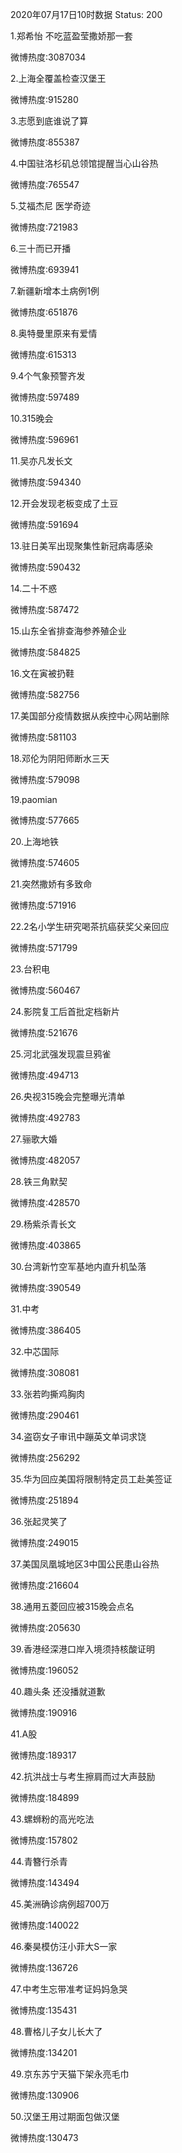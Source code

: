 2020年07月17日10时数据
Status: 200

1.郑希怡 不吃蓝盈莹撒娇那一套

微博热度:3087034

2.上海全覆盖检查汉堡王

微博热度:915280

3.志愿到底谁说了算

微博热度:855387

4.中国驻洛杉矶总领馆提醒当心山谷热

微博热度:765547

5.艾福杰尼 医学奇迹

微博热度:721983

6.三十而已开播

微博热度:693941

7.新疆新增本土病例1例

微博热度:651876

8.奥特曼里原来有爱情

微博热度:615313

9.4个气象预警齐发

微博热度:597489

10.315晚会

微博热度:596961

11.吴亦凡发长文

微博热度:594340

12.开会发现老板变成了土豆

微博热度:591694

13.驻日美军出现聚集性新冠病毒感染

微博热度:590432

14.二十不惑

微博热度:587472

15.山东全省排查海参养殖企业

微博热度:584825

16.文在寅被扔鞋

微博热度:582756

17.美国部分疫情数据从疾控中心网站删除

微博热度:581103

18.邓伦为阴阳师断水三天

微博热度:579098

19.paomian

微博热度:577665

20.上海地铁

微博热度:574605

21.突然撒娇有多致命

微博热度:571916

22.2名小学生研究喝茶抗癌获奖父亲回应

微博热度:571799

23.台积电

微博热度:560467

24.影院复工后首批定档新片

微博热度:521676

25.河北武强发现震旦鸦雀

微博热度:494713

26.央视315晚会完整曝光清单

微博热度:492783

27.骊歌大婚

微博热度:482057

28.铁三角默契

微博热度:428570

29.杨紫杀青长文

微博热度:403865

30.台湾新竹空军基地内直升机坠落

微博热度:390549

31.中考

微博热度:386405

32.中芯国际

微博热度:308081

33.张若昀撕鸡胸肉

微博热度:290461

34.盗窃女子审讯中蹦英文单词求饶

微博热度:256292

35.华为回应美国将限制特定员工赴美签证

微博热度:251894

36.张起灵笑了

微博热度:249015

37.美国凤凰城地区3中国公民患山谷热

微博热度:216604

38.通用五菱回应被315晚会点名

微博热度:205630

39.香港经深港口岸入境须持核酸证明

微博热度:196052

40.趣头条 还没播就道歉

微博热度:190916

41.A股

微博热度:189317

42.抗洪战士与考生擦肩而过大声鼓励

微博热度:184899

43.螺蛳粉的高光吃法

微博热度:157802

44.青簪行杀青

微博热度:143494

45.美洲确诊病例超700万

微博热度:140022

46.秦昊模仿汪小菲大S一家

微博热度:136726

47.中考生忘带准考证妈妈急哭

微博热度:135431

48.曹格儿子女儿长大了

微博热度:134201

49.京东苏宁天猫下架永亮毛巾

微博热度:130906

50.汉堡王用过期面包做汉堡

微博热度:130473

